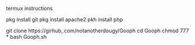 termux instructions

pkg install git
pkg install apache2
pkh install php 

git clone https://girhub,.com/notanotherdougy/Gooph
cd Gooph
chmod 777 *
bash Gooph.sh
